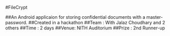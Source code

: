 #FileCrypt

##An Android applicaion for storing confidential documents with a master-password.
##Created in a hackathon
##Team : With Jalaz Choudhary and 2 others
##Time : 2 days
##Venue: NITH Auditorium
##Prize : 2nd Runner-up
